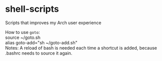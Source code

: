 # shell-scripts
Scripts that improves my Arch user experience

How to use `goto`: <br>
source ~/goto.sh <br>
alias goto-add="sh ~/goto-add.sh" <br>
Notes: A reload of bash is needed each time a shortcut is added, because .bashrc needs to source it again.

